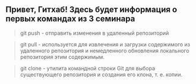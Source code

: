 
## Привет, Гитхаб! Здесь будет информация о первых командах из 3 семинара

> git push - отправить изменения в удаленный репозиторий 

> git pull - используется для извлечения и загрузки содержимого из удаленного репозитория и немедленного обновления локального репозитория этим содержимым.

> git clone -  утилита командной строки Git для выбора существующего репозитория и создания его клона, т. е. копии.